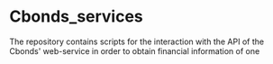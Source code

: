 # Cbonds_services
The repository contains scripts for the interaction with the API of the Сbonds' web-service in order to obtain financial information of one
